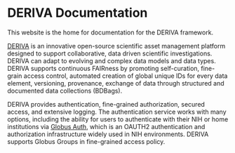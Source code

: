 # DERIVA Documentation

This website is the home for documentation for the DERIVA framework.

[DERIVA](http://deriva.isrd.isi.edu/) is an innovative open-source scientific asset management platform designed to support collaborative, data driven scientific investigations. DERIVA can adapt to evolving and complex data models and data types. DERIVA supports continuous FAIRness by promoting self-curation, fine-grain access control, automated creation of global unique IDs for every data element, versioning, provenance, exchange of data through structured and documented data collections (BDBags).

DERIVA provides authentication, fine-grained authorization, secured access, and extensive logging. The authentication service works with many options, including the ability for users to authenticate with their NIH or home institutions via [Globus Auth](https://www.globus.org/tags/globus-auth), which is an OAUTH2 authentication and authorization infrastructure widely used in NIH environments. DERIVA supports Globus Groups in fine-grained access policy.
